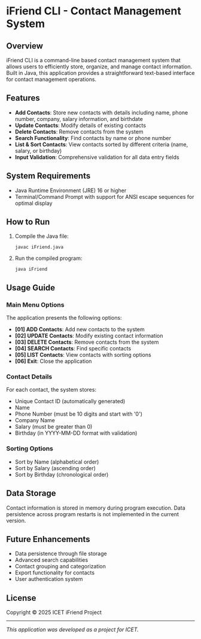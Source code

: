 # iFriend CLI - Contact Management System

## Overview
iFriend CLI is a command-line based contact management system that allows users to efficiently store, organize, and manage contact information. Built in Java, this application provides a straightforward text-based interface for contact management operations.

## Features
- **Add Contacts**: Store new contacts with details including name, phone number, company, salary information, and birthdate
- **Update Contacts**: Modify details of existing contacts 
- **Delete Contacts**: Remove contacts from the system
- **Search Functionality**: Find contacts by name or phone number
- **List & Sort Contacts**: View contacts sorted by different criteria (name, salary, or birthday)
- **Input Validation**: Comprehensive validation for all data entry fields

## System Requirements
- Java Runtime Environment (JRE) 16 or higher
- Terminal/Command Prompt with support for ANSI escape sequences for optimal display

## How to Run
1. Compile the Java file:
   ```
   javac iFriend.java
   ```
2. Run the compiled program:
   ```
   java iFriend
   ```

## Usage Guide

### Main Menu Options
The application presents the following options:
- **[01] ADD Contacts**: Add new contacts to the system
- **[02] UPDATE Contacts**: Modify existing contact information
- **[03] DELETE Contacts**: Remove contacts from the system 
- **[04] SEARCH Contacts**: Find specific contacts
- **[05] LIST Contacts**: View contacts with sorting options
- **[06] Exit**: Close the application

### Contact Details
For each contact, the system stores:
- Unique Contact ID (automatically generated)
- Name
- Phone Number (must be 10 digits and start with '0')
- Company Name
- Salary (must be greater than 0)
- Birthday (in YYYY-MM-DD format with validation)

### Sorting Options
- Sort by Name (alphabetical order)
- Sort by Salary (ascending order)
- Sort by Birthday (chronological order)

## Data Storage
Contact information is stored in memory during program execution. Data persistence across program restarts is not implemented in the current version.

## Future Enhancements
- Data persistence through file storage
- Advanced search capabilities
- Contact grouping and categorization
- Export functionality for contacts
- User authentication system

## License
Copyright © 2025 ICET iFriend Project

---

*This application was developed as a project for ICET.*